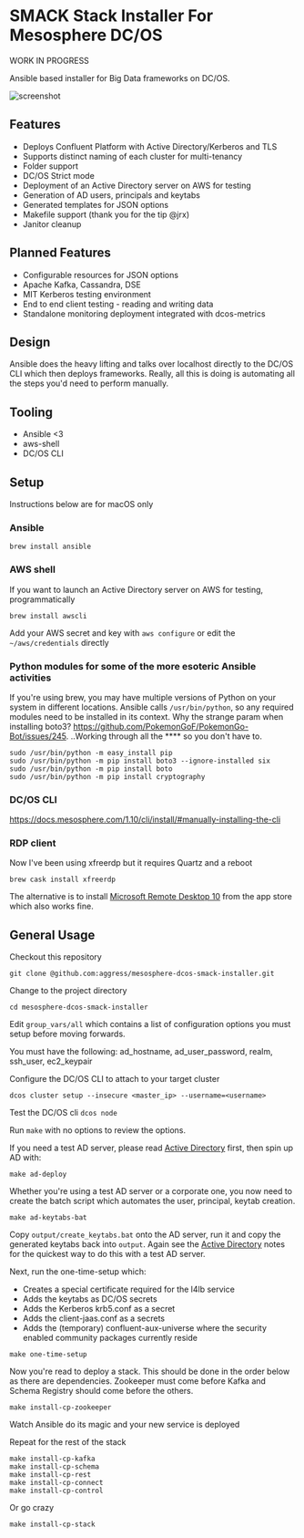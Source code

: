 
# SMACK Stack Installer For Mesosphere DC/OS

WORK IN PROGRESS

Ansible based installer for Big Data frameworks on DC/OS.

![screenshot](https://raw.githubusercontent.com/aggress/mesosphere-dcos-smack-installer/master/docs/make-screenshot.png)

## Features

- Deploys Confluent Platform with Active Directory/Kerberos and TLS
- Supports distinct naming of each cluster for multi-tenancy
- Folder support
- DC/OS Strict mode
- Deployment of an Active Directory server on AWS for testing
- Generation of AD users, principals and keytabs
- Generated templates for JSON options
- Makefile support (thank you for the tip @jrx)
- Janitor cleanup

## Planned Features

- Configurable resources for JSON options
- Apache Kafka, Cassandra, DSE
- MIT Kerberos testing environment
- End to end client testing - reading and writing data
- Standalone monitoring deployment integrated with dcos-metrics

## Design

Ansible does the heavy lifting and talks over localhost directly to the DC/OS CLI which then deploys frameworks. Really, all this is doing is automating all the steps you'd need to perform manually.

## Tooling

- Ansible <3
- aws-shell
- DC/OS CLI

## Setup

Instructions below are for macOS only

### Ansible
```
brew install ansible
```

### AWS shell

If you want to launch an Active Directory server on AWS for testing, programmatically

```
brew install awscli
```

Add your AWS secret and key with `aws configure` or edit the `~/aws/credentials` directly

### Python modules for some of the more esoteric Ansible activities

If you're using brew, you may have multiple versions of Python on your system in different locations.
Ansible calls `/usr/bin/python`, so any required modules need to be installed in its context.
Why the strange param when installing boto3? https://github.com/PokemonGoF/PokemonGo-Bot/issues/245.
..Working through all the **** so you don't have to.

```
sudo /usr/bin/python -m easy_install pip
sudo /usr/bin/python -m pip install boto3 --ignore-installed six
sudo /usr/bin/python -m pip install boto
sudo /usr/bin/python -m pip install cryptography
```
### DC/OS CLI

https://docs.mesosphere.com/1.10/cli/install/#manually-installing-the-cli

### RDP client

Now I've been using xfreerdp but it requires Quartz and a reboot
```
brew cask install xfreerdp
```
The alternative is to install [Microsoft Remote Desktop 10](https://itunes.apple.com/gb/app/microsoft-remote-desktop-10/id1295203466?mt=12) from the app store which also works fine.

## General Usage

Checkout this repository 
```
git clone @github.com:aggress/mesosphere-dcos-smack-installer.git
```
Change to the project directory
```
cd mesosphere-dcos-smack-installer
```

Edit `group_vars/all` which contains a list of configuration options you must setup before moving forwards.

You must have the following: ad_hostname, ad_user_password, realm, ssh_user, ec2_keypair

Configure the DC/OS CLI to attach to your target cluster 

```
dcos cluster setup --insecure <master_ip> --username=<username>
```

Test the DC/OS cli `dcos node`

Run `make` with no options to review the options.

If you need a test AD server, please read [Active Directory](https://github.com/aggress/mesosphere-dcos-smack-installer/docs/activedirectory.md) first, then spin up AD with:
```
make ad-deploy  
```

Whether you're using a test AD server or a corporate one, you now need to create the batch script which automates the user, principal, keytab creation.

```
make ad-keytabs-bat
```

Copy `output/create_keytabs.bat` onto the AD server, run it and copy the generated keytabs back into `output`. Again see the [Active Directory](https://github.com/aggress/mesosphere-dcos-smack-installer/docs/activedirectory.md) notes for the quickest way to do this with a test AD server.

Next, run the one-time-setup which:

- Creates a special certificate required for the l4lb service
- Adds the keytabs as DC/OS secrets
- Adds the Kerberos krb5.conf as a secret
- Adds the client-jaas.conf as a secrets
- Adds the (temporary) confluent-aux-universe where the security enabled community packages currently reside

```
make one-time-setup
```

Now you're read to deploy a stack. This should be done in the order below as there are dependencies. Zookeeper must come before Kafka and Schema Registry should come before the others.
```
make install-cp-zookeeper
```

Watch Ansible do its magic and your new service is deployed

Repeat for the rest of the stack
```
make install-cp-kafka
make install-cp-schema
make install-cp-rest
make install-cp-connect
make install-cp-control
```

Or go crazy
```
make install-cp-stack
```


